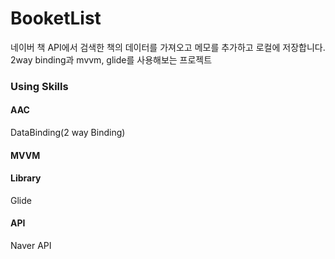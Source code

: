 # BooketList
네이버 책 API에서 검색한 책의 데이터를 가져오고 메모를 추가하고 로컬에 저장합니다.  
2way binding과 mvvm, glide를 사용해보는 프로젝트

### Using Skills
#### AAC
DataBinding(2 way Binding)
#### MVVM
#### Library
Glide
#### API
Naver API
